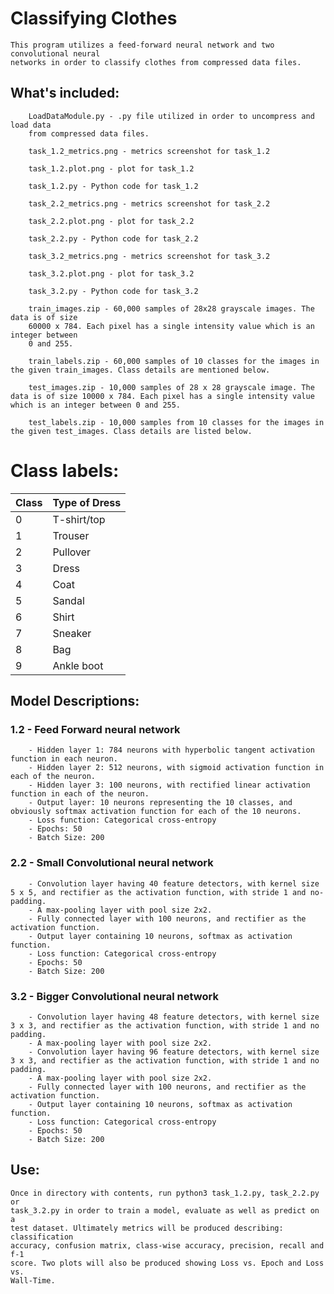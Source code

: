 # Classifying Clothes

	This program utilizes a feed-forward neural network and two convolutional neural
	networks in order to classify clothes from compressed data files. 

## What's included:
```
	LoadDataModule.py - .py file utilized in order to uncompress and load data
	from compressed data files.

	task_1.2_metrics.png - metrics screenshot for task_1.2

	task_1.2.plot.png - plot for task_1.2

	task_1.2.py - Python code for task_1.2

	task_2.2_metrics.png - metrics screenshot for task_2.2

	task_2.2.plot.png - plot for task_2.2

	task_2.2.py - Python code for task_2.2

	task_3.2_metrics.png - metrics screenshot for task_3.2

	task_3.2.plot.png - plot for task_3.2

	task_3.2.py - Python code for task_3.2

	train_images.zip - 60,000 samples of 28x28 grayscale images. The data is of size
	60000 x 784. Each pixel has a single intensity value which is an integer between
	0 and 255.

	train_labels.zip - 60,000 samples of 10 classes for the images in the given train_images. Class details are mentioned below.

	test_images.zip - 10,000 samples of 28 x 28 grayscale image. The data is of size 10000 x 784. Each pixel has a single intensity value which is an integer between 0 and 255.

	test_labels.zip - 10,000 samples from 10 classes for the images in the given test_images. Class details are listed below.
```
# Class labels:

| Class | Type of Dress |
| --- | --- |
| 0 | T-shirt/top |
| 1 | Trouser |
| 2 | Pullover |
| 3 | Dress |
| 4 | Coat |
| 5 | Sandal |
| 6 | Shirt |
| 7 | Sneaker |
| 8 | Bag |
| 9 | Ankle boot |

## Model Descriptions:

### 1.2 - Feed Forward neural network
		- Hidden layer 1: 784 neurons with hyperbolic tangent activation function in each neuron.
		- Hidden layer 2: 512 neurons, with sigmoid activation function in each of the neuron.
		- Hidden layer 3: 100 neurons, with rectified linear activation function in each of the neuron.
		- Output layer: 10 neurons representing the 10 classes, and obviously softmax activation function for each of the 10 neurons.
		- Loss function: Categorical cross-entropy
		- Epochs: 50
		- Batch Size: 200

### 2.2 - Small Convolutional neural network
		- Convolution layer having 40 feature detectors, with kernel size 5 x 5, and rectifier as the activation function, with stride 1 and no-padding.
		- A max-pooling layer with pool size 2x2.
		- Fully connected layer with 100 neurons, and rectifier as the activation function.
		- Output layer containing 10 neurons, softmax as activation function.
		- Loss function: Categorical cross-entropy
		- Epochs: 50
		- Batch Size: 200

### 3.2 - Bigger Convolutional neural network
		- Convolution layer having 48 feature detectors, with kernel size 3 x 3, and rectifier as the activation function, with stride 1 and no padding.
		- A max-pooling layer with pool size 2x2.
		- Convolution layer having 96 feature detectors, with kernel size 3 x 3, and rectifier as the activation function, with stride 1 and no padding.
		- A max-pooling layer with pool size 2x2.
		- Fully connected layer with 100 neurons, and rectifier as the activation function.
		- Output layer containing 10 neurons, softmax as activation function.
		- Loss function: Categorical cross-entropy
		- Epochs: 50
		- Batch Size: 200

## Use:
	Once in directory with contents, run python3 task_1.2.py, task_2.2.py or
	task_3.2.py in order to train a model, evaluate as well as predict on a
	test dataset. Ultimately metrics will be produced describing: classification
	accuracy, confusion matrix, class-wise accuracy, precision, recall and f-1
	score. Two plots will also be produced showing Loss vs. Epoch and Loss vs.
	Wall-Time.
